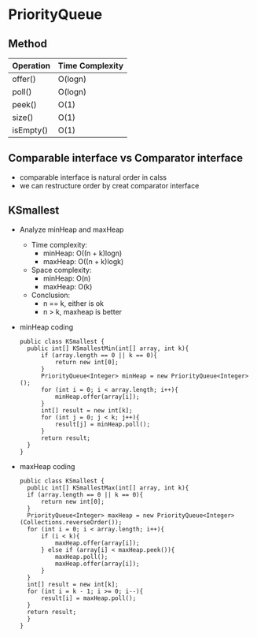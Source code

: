 # PriorityQueue
## Method

| Operation| Time Complexity |  
|---------|-----------|
| offer()  |   O(logn)  |
| poll()   |   O(logn)  |
| peek()   |   O(1)     |
| size()   |   O(1)     |
| isEmpty()|  O(1)      |

## Comparable interface vs Comparator interface
  - comparable interface is natural order in calss
  - we can restructure order by creat comparator interface
  
  
## KSmallest
  - Analyze minHeap and maxHeap
    - Time complexity:
      - minHeap: O((n + k)logn)
      - maxHeap: O((n + k)logk)
    - Space complexity:
      - minHeap: O(n)
      - maxHeap: O(k)
    - Conclusion:
      - n == k, either is ok
      - n > k, maxheap is better
  - minHeap coding
  
        public class KSmallest {
          public int[] KSmallestMin(int[] array, int k){
              if (array.length == 0 || k == 0){
                  return new int[0];
              }
              PriorityQueue<Integer> minHeap = new PriorityQueue<Integer>();
              for (int i = 0; i < array.length; i++){
                  minHeap.offer(array[i]);
              }
              int[] result = new int[k];
              for (int j = 0; j < k; j++){
                  result[j] = minHeap.poll();
              }
              return result;
          }
        }

  - maxHeap coding
  
        public class KSmallest {
          public int[] KSmallestMax(int[] array, int k){
          if (array.length == 0 || k == 0){
              return new int[0];
          }
          PriorityQueue<Integer> maxHeap = new PriorityQueue<Integer>(Collections.reverseOrder());
          for (int i = 0; i < array.length; i++){
              if (i < k){
                  maxHeap.offer(array[i]);
              } else if (array[i] < maxHeap.peek()){
                  maxHeap.poll();
                  maxHeap.offer(array[i]);
              }
          }
          int[] result = new int[k];
          for (int i = k - 1; i >= 0; i--){
              result[i] = maxHeap.poll();
          }
          return result;
          }
        }
  
